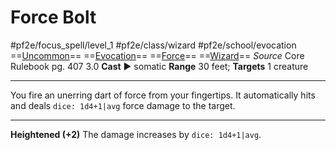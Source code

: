 # Force Bolt
#pf2e/focus_spell/level_1 #pf2e/class/wizard #pf2e/school/evocation 
==[Uncommon](rules/traits/uncommon.md)== ==[Evocation](rules/traits/evocation.md)== ==[Force](rules/traits/force.md)== ==[Wizard](rules/traits/wizard.md)==
*Source* Core Rulebook pg. 407 3.0
**Cast** ► somatic
**Range** 30 feet; **Targets** 1 creature

---
You fire an unerring dart of force from your fingertips. It automatically hits and deals `dice: 1d4+1|avg` force damage to the target.

<hr>

**Heightened (+2)** The damage increases by `dice: 1d4+1|avg`.